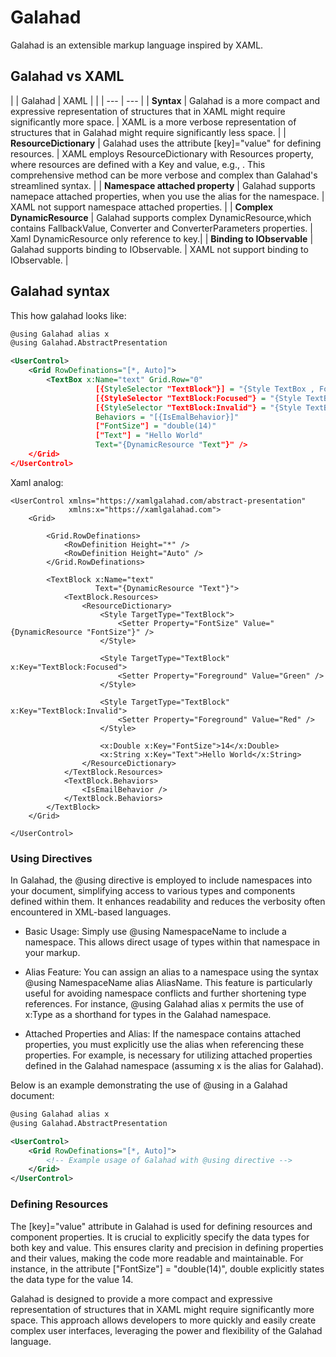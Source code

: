 # Galahad
Galahad is an extensible markup language inspired by XAML.

## Galahad vs XAML

| | Galahad | XAML |
| | --- | --- |
| **Syntax** | Galahad is a more compact and expressive representation of structures that in XAML might require significantly more space. | XAML is a more verbose representation of structures that in Galahad might require significantly less space. |
| **ResourceDictionary** | Galahad uses the attribute [key]="value" for defining resources. | XAML employs ResourceDictionary with Resources property, where resources are defined with a Key and value, e.g., <Style x:Key="MyStyle">...</Style>. This comprehensive method can be more verbose and complex than Galahad's streamlined syntax. |
| **Namespace attached property** | Galahad supports namepace attached properties, when you use the alias for the namespace. | XAML not support namespace attached properties. |
| **Complex DynamicResource** | Galahad supports complex DynamicResource,which contains FallbackValue, Converter and ConverterParameters properties.  | Xaml DynamicResource only reference to key.|
| **Binding to IObservable** | Galahad supports binding to IObservable. | XAML not support binding to IObservable. |


## Galahad syntax

This how galahad looks like:
```xml
@using Galahad alias x 
@using Galahad.AbstractPresentation

<UserControl>
	<Grid RowDefinations="[*, Auto]">
		<TextBox x:Name="text" Grid.Row="0"
                   [{StyleSelector "TextBlock"}] = "{Style TextBox , FontSize = {DynamicResource "FontSize"}}"
                   [{StyleSelector "TextBlock:Focused"} = "{Style TextBox, Foreground = Green}"
                   [{StyleSelector "TextBlock:Invalid"} = "{Style TextBox, Foreground = Red}"
                   Behaviors = "[{IsEmalBehavior}]"
                   ["FontSize"] = "double(14)"
                   ["Text"] = "Hello World"
                   Text="{DynamicResource "Text"}" />
	</Grid>
</UserControl>
```

Xaml analog:
```xaml
<UserControl xmlns="https://xamlgalahad.com/abstract-presentation"
             xmlns:x="https://xamlgalahad.com">
	<Grid>
		
		<Grid.RowDefinations>
			<RowDefinition Height="*" />
			<RowDefinition Height="Auto" />
		</Grid.RowDefinations>

		<TextBlock x:Name="text" 
				   Text="{DynamicResource "Text"}">
			<TextBlock.Resources>
				<ResourceDictionary>
					<Style TargetType="TextBlock">
						<Setter Property="FontSize" Value="{DynamicResource "FontSize"}" />
					</Style>

					<Style TargetType="TextBlock" x:Key="TextBlock:Focused">
						<Setter Property="Foreground" Value="Green" />
					</Style>

					<Style TargetType="TextBlock" x:Key="TextBlock:Invalid">
						<Setter Property="Foreground" Value="Red" />
					</Style>

					<x:Double x:Key="FontSize">14</x:Double>
					<x:String x:Key="Text">Hello World</x:String>
				</ResourceDictionary>
			</TextBlock.Resources>
			<TextBlock.Behaviors>
				<IsEmailBehavior />
			</TextBlock.Behaviors>
		</TextBlock>
	</Grid>

</UserControl>
```

### Using Directives
In Galahad, the @using directive is employed to include namespaces into your document, simplifying access to various types and components defined within them. It enhances readability and reduces the verbosity often encountered in XML-based languages.

- Basic Usage: Simply use @using NamespaceName to include a namespace. This allows direct usage of types within that namespace in your markup.

- Alias Feature: You can assign an alias to a namespace using the syntax @using NamespaceName alias AliasName. This feature is particularly useful for avoiding namespace conflicts and further shortening type references. For instance, @using Galahad alias x permits the use of x:Type as a shorthand for types in the Galahad namespace.

- Attached Properties and Alias: If the namespace contains attached properties, you must explicitly use the alias when referencing these properties. For example, <Type x:Name="exampleName"/> is necessary for utilizing attached properties defined in the Galahad namespace (assuming x is the alias for Galahad).

Below is an example demonstrating the use of @using in a Galahad document:

```xml
@using Galahad alias x
@using Galahad.AbstractPresentation

<UserControl>
    <Grid RowDefinations="[*, Auto]">
        <!-- Example usage of Galahad with @using directive -->
    </Grid>
</UserControl>
```

### Defining Resources
The [key]="value" attribute in Galahad is used for defining resources and component properties. It is crucial to explicitly specify the data types for both key and value. This ensures clarity and precision in defining properties and their values, making the code more readable and maintainable. For instance, in the attribute ["FontSize"] = "double(14)", double explicitly states the data type for the value 14.

Galahad is designed to provide a more compact and expressive representation of structures that in XAML might require significantly more space. This approach allows developers to more quickly and easily create complex user interfaces, leveraging the power and flexibility of the Galahad language.